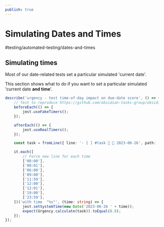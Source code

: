 ```yaml
---
publish: true
---
```


# Simulating Dates and Times

<span class="related-pages">#testing/automated-testing/dates-and-times</span>

## Simulating times

Most of our date-related tests set a particular simulated 'current date'.

This section shows what to do if you want to set a particular simulated 'current date **and time**'.

<!-- snippet: test-at-different-times -->
```ts
describe('urgency - test time-of-day impact on due-date score', () => {
    // Test to reproduce https://github.com/obsidian-tasks-group/obsidian-tasks/issues/2068
    beforeEach(() => {
        jest.useFakeTimers();
    });

    afterEach(() => {
        jest.useRealTimers();
    });

    const task = fromLine({ line: '- [ ] #task 🔽 📅 2023-06-26', path: 'a/b/c.md', precedingHeader: null });

    it.each([
        // Force new line for each time
        ['00:00'],
        ['00:01'],
        ['06:00'],
        ['09:00'],
        ['11:59'],
        ['12:00'],
        ['12:01'],
        ['19:00'],
        ['23:59'],
    ])('with time  "%s"', (time: string) => {
        jest.setSystemTime(new Date('2023-06-26 ' + time));
        expect(Urgency.calculate(task)).toEqual(8.8);
    });
});
```
<!-- endSnippet -->
